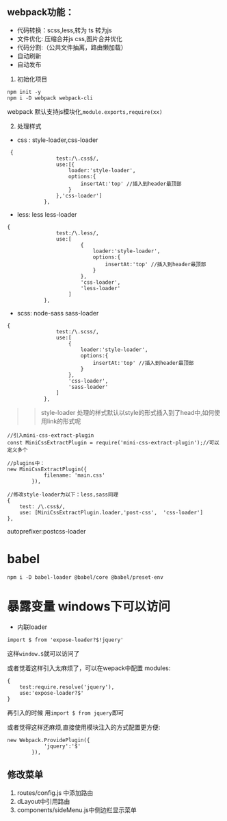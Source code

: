 ## webpack功能：
- 代码转换：scss,less,转为 ts 转为js
- 文件优化: 压缩合并js css,图片合并优化
- 代码分割:（公共文件抽离，路由懒加载）
- 自动刷新
- 自动发布

1. 初始化项目
```
npm init -y
npm i -D webpack webpack-cli
```

webpack 默认支持js模块化,```module.exports,require(xx)``` 

2. 处理样式

- css : style-loader,css-loader

```$xslt
 {
                test:/\.css$/,
                use:[{
                    loader:'style-loader',
                    options:{
                        insertAt:'top' //插入到header最顶部
                    }
                },'css-loader']
            },
```

- less: less less-loader
```$xslt
{
                test:/\.less/,
                use:[
                        {
                            loader:'style-loader',
                            options:{
                                insertAt:'top' //插入到header最顶部
                            }
                        },
                        'css-loader',
                        'less-loader'
                    ]
            },
```

- scss: node-sass sass-loader

```$xslt
{
                test:/\.scss/,
                use:[
                    {
                        loader:'style-loader',
                        options:{
                            insertAt:'top' //插入到header最顶部
                        }
                    },
                    'css-loader',
                    'sass-loader'
                ]
            },
```
>> style-loader 处理的样式默认以style的形式插入到了head中,如何使用link的形式呢
```$xslt
//引入mini-css-extract-plugin
const MiniCssExtractPlugin = require('mini-css-extract-plugin');//可以定义多个

//plugins中：
new MiniCssExtractPlugin({
            filename: 'main.css'
        }),
        
//修改style-loader为以下：less,sass同理
{
    test: /\.css$/,
    use: [MiniCssExtractPlugin.loader,'post-css',  'css-loader']
},
```

autoprefixer:postcss-loader

# babel
```$xslt
npm i -D babel-loader @babel/core @babel/preset-env
```

# 暴露变量 windows下可以访问

- 内联loader

```$xslt
import $ from 'expose-loader?$!jquery'
```
这样`window.$`就可以访问了

或者觉着这样引入太麻烦了，可以在wepack中配置
modules:
```$xslt
{
    test:require.resolve('jquery'),
    use:'expose-loader?$'
}
```
再引入的时候 用`import $ from jquery`即可

或者觉得这样还麻烦,直接使用模块注入的方式配置更方便:
```$xslt
new Webpack.ProvidePlugin({
            'jquery':'$'
        }),
```

## 修改菜单
1. routes/config.js 中添加路由
2. dLayout中引用路由
3. components/sideMenu.js中侧边栏显示菜单